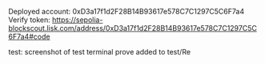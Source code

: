 Deployed account: 0xD3a17f1d2F28B14B93617e578C7C1297C5C6F7a4
Verify token: https://sepolia-blockscout.lisk.com/address/0xD3a17f1d2F28B14B93617e578C7C1297C5C6F7a4#code

test: screenshot of test terminal prove added to test/Re